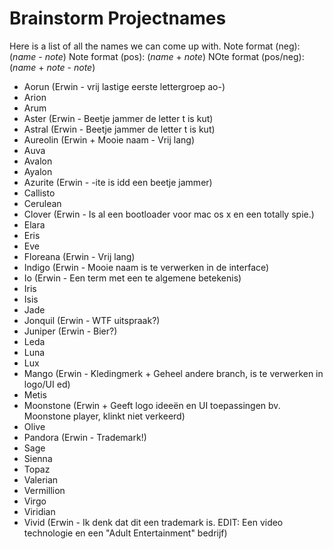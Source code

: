 Brainstorm Projectnames
=======================
Here is a list of all the names we can come up with.
Note format (neg): (*name* - *note*)
Note format (pos): (*name* + *note*)
NOte format (pos/neg): (*name* + *note* - *note*)

- Aorun (Erwin - vrij lastige eerste lettergroep ao-)
- Arion
- Arum
- Aster (Erwin - Beetje jammer de letter t is kut)
- Astral (Erwin - Beetje jammer de letter t is kut)
- Aureolin (Erwin + Mooie naam - Vrij lang)
- Auva
- Avalon
- Ayalon
- Azurite (Erwin - -ite is idd een beetje jammer)
- Callisto
- Cerulean
- Clover (Erwin - Is al een bootloader voor mac os x en een totally spie.)
- Elara
- Eris
- Eve
- Floreana (Erwin - Vrij lang)
- Indigo (Erwin - Mooie naam is te verwerken in de interface)
- Io (Erwin - Een term met een te algemene betekenis)
- Iris
- Isis
- Jade
- Jonquil (Erwin - WTF uitspraak?)
- Juniper (Erwin - Bier?)
- Leda
- Luna
- Lux
- Mango (Erwin - Kledingmerk + Geheel andere branch, is te verwerken in logo/UI ed)
- Metis
- Moonstone (Erwin + Geeft logo ideeën en UI toepassingen bv. Moonstone player, klinkt niet verkeerd)
- Olive
- Pandora (Erwin - Trademark!)
- Sage
- Sienna
- Topaz
- Valerian
- Vermillion
- Virgo
- Viridian
- Vivid (Erwin - Ik denk dat dit een trademark is. EDIT: Een video technologie en een "Adult Entertainment" bedrijf)